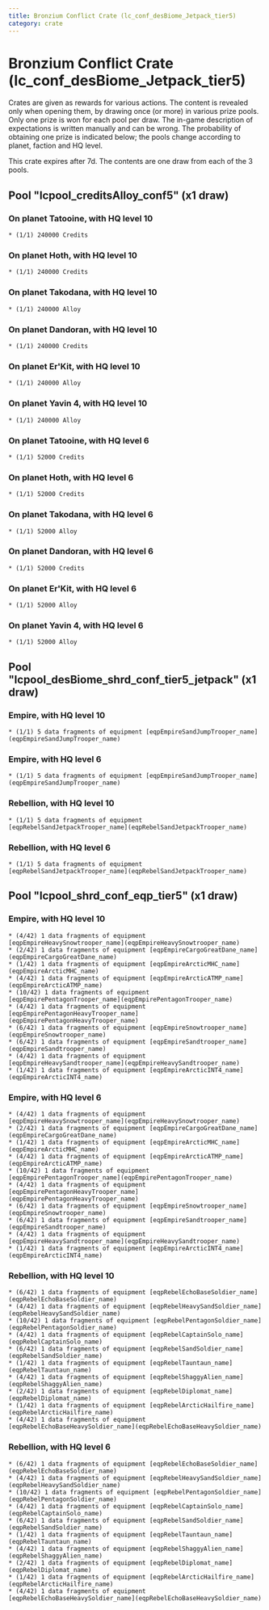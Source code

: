 ```yaml
---
title: Bronzium Conflict Crate (lc_conf_desBiome_Jetpack_tier5)
category: crate
---
```


# Bronzium Conflict Crate (lc_conf_desBiome_Jetpack_tier5)

Crates are given as rewards for various actions. The content is revealed only when opening them, by drawing once (or more) in various prize pools. Only one prize is won for each pool per draw. The in-game description of expectations is written manually and can be wrong. The probability of obtaining one prize is indicated below; the pools change according to planet, faction and HQ level.

This crate expires after 7d. The contents are one draw from each of the 3 pools.

## Pool "lcpool_creditsAlloy_conf5" (x1 draw)

### On planet Tatooine, with HQ level 10

    * (1/1) 240000 Credits

### On planet Hoth, with HQ level 10

    * (1/1) 240000 Credits

### On planet Takodana, with HQ level 10

    * (1/1) 240000 Alloy

### On planet Dandoran, with HQ level 10

    * (1/1) 240000 Credits

### On planet Er'Kit, with HQ level 10

    * (1/1) 240000 Alloy

### On planet Yavin 4, with HQ level 10

    * (1/1) 240000 Alloy

### On planet Tatooine, with HQ level 6

    * (1/1) 52000 Credits

### On planet Hoth, with HQ level 6

    * (1/1) 52000 Credits

### On planet Takodana, with HQ level 6

    * (1/1) 52000 Alloy

### On planet Dandoran, with HQ level 6

    * (1/1) 52000 Credits

### On planet Er'Kit, with HQ level 6

    * (1/1) 52000 Alloy

### On planet Yavin 4, with HQ level 6

    * (1/1) 52000 Alloy

## Pool "lcpool_desBiome_shrd_conf_tier5_jetpack" (x1 draw)

### Empire, with HQ level 10

    * (1/1) 5 data fragments of equipment [eqpEmpireSandJumpTrooper_name](eqpEmpireSandJumpTrooper_name)

### Empire, with HQ level 6

    * (1/1) 5 data fragments of equipment [eqpEmpireSandJumpTrooper_name](eqpEmpireSandJumpTrooper_name)

### Rebellion, with HQ level 10

    * (1/1) 5 data fragments of equipment [eqpRebelSandJetpackTrooper_name](eqpRebelSandJetpackTrooper_name)

### Rebellion, with HQ level 6

    * (1/1) 5 data fragments of equipment [eqpRebelSandJetpackTrooper_name](eqpRebelSandJetpackTrooper_name)

## Pool "lcpool_shrd_conf_eqp_tier5" (x1 draw)

### Empire, with HQ level 10

    * (4/42) 1 data fragments of equipment [eqpEmpireHeavySnowtrooper_name](eqpEmpireHeavySnowtrooper_name)
    * (2/42) 1 data fragments of equipment [eqpEmpireCargoGreatDane_name](eqpEmpireCargoGreatDane_name)
    * (1/42) 1 data fragments of equipment [eqpEmpireArcticMHC_name](eqpEmpireArcticMHC_name)
    * (4/42) 1 data fragments of equipment [eqpEmpireArcticATMP_name](eqpEmpireArcticATMP_name)
    * (10/42) 1 data fragments of equipment [eqpEmpirePentagonTrooper_name](eqpEmpirePentagonTrooper_name)
    * (4/42) 1 data fragments of equipment [eqpEmpirePentagonHeavyTrooper_name](eqpEmpirePentagonHeavyTrooper_name)
    * (6/42) 1 data fragments of equipment [eqpEmpireSnowtrooper_name](eqpEmpireSnowtrooper_name)
    * (6/42) 1 data fragments of equipment [eqpEmpireSandtrooper_name](eqpEmpireSandtrooper_name)
    * (4/42) 1 data fragments of equipment [eqpEmpireHeavySandtrooper_name](eqpEmpireHeavySandtrooper_name)
    * (1/42) 1 data fragments of equipment [eqpEmpireArcticINT4_name](eqpEmpireArcticINT4_name)

### Empire, with HQ level 6

    * (4/42) 1 data fragments of equipment [eqpEmpireHeavySnowtrooper_name](eqpEmpireHeavySnowtrooper_name)
    * (2/42) 1 data fragments of equipment [eqpEmpireCargoGreatDane_name](eqpEmpireCargoGreatDane_name)
    * (1/42) 1 data fragments of equipment [eqpEmpireArcticMHC_name](eqpEmpireArcticMHC_name)
    * (4/42) 1 data fragments of equipment [eqpEmpireArcticATMP_name](eqpEmpireArcticATMP_name)
    * (10/42) 1 data fragments of equipment [eqpEmpirePentagonTrooper_name](eqpEmpirePentagonTrooper_name)
    * (4/42) 1 data fragments of equipment [eqpEmpirePentagonHeavyTrooper_name](eqpEmpirePentagonHeavyTrooper_name)
    * (6/42) 1 data fragments of equipment [eqpEmpireSnowtrooper_name](eqpEmpireSnowtrooper_name)
    * (6/42) 1 data fragments of equipment [eqpEmpireSandtrooper_name](eqpEmpireSandtrooper_name)
    * (4/42) 1 data fragments of equipment [eqpEmpireHeavySandtrooper_name](eqpEmpireHeavySandtrooper_name)
    * (1/42) 1 data fragments of equipment [eqpEmpireArcticINT4_name](eqpEmpireArcticINT4_name)

### Rebellion, with HQ level 10

    * (6/42) 1 data fragments of equipment [eqpRebelEchoBaseSoldier_name](eqpRebelEchoBaseSoldier_name)
    * (4/42) 1 data fragments of equipment [eqpRebelHeavySandSoldier_name](eqpRebelHeavySandSoldier_name)
    * (10/42) 1 data fragments of equipment [eqpRebelPentagonSoldier_name](eqpRebelPentagonSoldier_name)
    * (4/42) 1 data fragments of equipment [eqpRebelCaptainSolo_name](eqpRebelCaptainSolo_name)
    * (6/42) 1 data fragments of equipment [eqpRebelSandSoldier_name](eqpRebelSandSoldier_name)
    * (1/42) 1 data fragments of equipment [eqpRebelTauntaun_name](eqpRebelTauntaun_name)
    * (4/42) 1 data fragments of equipment [eqpRebelShaggyAlien_name](eqpRebelShaggyAlien_name)
    * (2/42) 1 data fragments of equipment [eqpRebelDiplomat_name](eqpRebelDiplomat_name)
    * (1/42) 1 data fragments of equipment [eqpRebelArcticHailfire_name](eqpRebelArcticHailfire_name)
    * (4/42) 1 data fragments of equipment [eqpRebelEchoBaseHeavySoldier_name](eqpRebelEchoBaseHeavySoldier_name)

### Rebellion, with HQ level 6

    * (6/42) 1 data fragments of equipment [eqpRebelEchoBaseSoldier_name](eqpRebelEchoBaseSoldier_name)
    * (4/42) 1 data fragments of equipment [eqpRebelHeavySandSoldier_name](eqpRebelHeavySandSoldier_name)
    * (10/42) 1 data fragments of equipment [eqpRebelPentagonSoldier_name](eqpRebelPentagonSoldier_name)
    * (4/42) 1 data fragments of equipment [eqpRebelCaptainSolo_name](eqpRebelCaptainSolo_name)
    * (6/42) 1 data fragments of equipment [eqpRebelSandSoldier_name](eqpRebelSandSoldier_name)
    * (1/42) 1 data fragments of equipment [eqpRebelTauntaun_name](eqpRebelTauntaun_name)
    * (4/42) 1 data fragments of equipment [eqpRebelShaggyAlien_name](eqpRebelShaggyAlien_name)
    * (2/42) 1 data fragments of equipment [eqpRebelDiplomat_name](eqpRebelDiplomat_name)
    * (1/42) 1 data fragments of equipment [eqpRebelArcticHailfire_name](eqpRebelArcticHailfire_name)
    * (4/42) 1 data fragments of equipment [eqpRebelEchoBaseHeavySoldier_name](eqpRebelEchoBaseHeavySoldier_name)